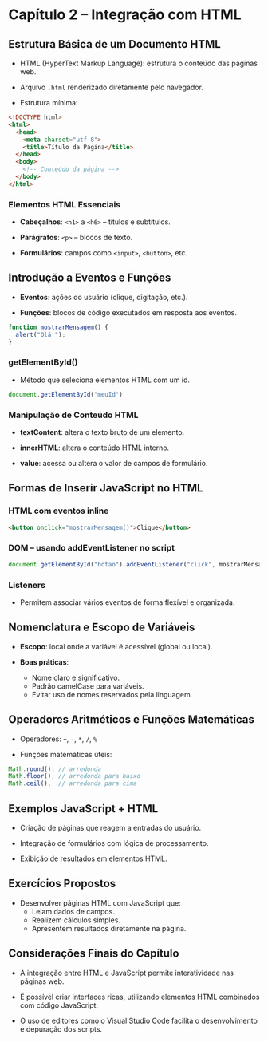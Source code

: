 # Capítulo 2 – Integração com HTML

## Estrutura Básica de um Documento HTML

- HTML (HyperText Markup Language): estrutura o conteúdo das páginas web.

- Arquivo `.html` renderizado diretamente pelo navegador.

- Estrutura mínima:

```html
<!DOCTYPE html>
<html>
  <head>
    <meta charset="utf-8">
    <title>Título da Página</title>
  </head>
  <body>
    <!-- Conteúdo da página -->
  </body>
</html>
```

### Elementos HTML Essenciais

- **Cabeçalhos**: `<h1>` a `<h6>` – títulos e subtítulos.

- **Parágrafos**: `<p>` – blocos de texto.

- **Formulários**: campos como `<input>`, `<button>`, etc.

## Introdução a Eventos e Funções

- **Eventos**: ações do usuário (clique, digitação, etc.).

- **Funções**: blocos de código executados em resposta aos eventos.

```js
function mostrarMensagem() {
  alert("Olá!");
}
```

### getElementById()

- Método que seleciona elementos HTML com um id.

```js
document.getElementById("meuId")
```

### Manipulação de Conteúdo HTML

- **textContent**: altera o texto bruto de um elemento.

- **innerHTML**: altera o conteúdo HTML interno.

- **value**: acessa ou altera o valor de campos de formulário.

## Formas de Inserir JavaScript no HTML

### HTML com eventos inline

```html
<button onclick="mostrarMensagem()">Clique</button>
```

### DOM – usando addEventListener no script

```js
document.getElementById("botao").addEventListener("click", mostrarMensagem);
```

### Listeners

- Permitem associar vários eventos de forma flexível e organizada.

## Nomenclatura e Escopo de Variáveis

- **Escopo**: local onde a variável é acessível (global ou local).

- **Boas práticas**:
    - Nome claro e significativo.
    - Padrão camelCase para variáveis.
    - Evitar uso de nomes reservados pela linguagem.

## Operadores Aritméticos e Funções Matemáticas

- Operadores: `+`, `-`, `*`, `/`, `%`

- Funções matemáticas úteis:

```js
Math.round(); // arredonda
Math.floor(); // arredonda para baixo
Math.ceil();  // arredonda para cima
```

## Exemplos JavaScript + HTML

- Criação de páginas que reagem a entradas do usuário.

- Integração de formulários com lógica de processamento.

- Exibição de resultados em elementos HTML.

## Exercícios Propostos

- Desenvolver páginas HTML com JavaScript que:
    - Leiam dados de campos.
    - Realizem cálculos simples.
    - Apresentem resultados diretamente na página.

## Considerações Finais do Capítulo

- A integração entre HTML e JavaScript permite interatividade nas páginas web.

- É possível criar interfaces ricas, utilizando elementos HTML combinados com código JavaScript.

- O uso de editores como o Visual Studio Code facilita o desenvolvimento e depuração dos scripts.